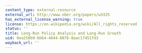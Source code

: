 ```yaml
---
content_type: external-resource
external_url: http://www.nber.org/papers/w3325
has_external_license_warning: true
license: https://en.wikipedia.org/wiki/All_rights_reserved
status: ''
title: Long-Run Policy Analysis and Long-Run Growth
uid: 0ea250b9-bb64-4644-807b-8aac17451fd3
wayback_url: ''
---
```

